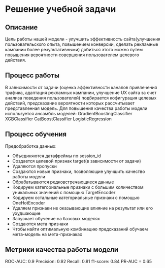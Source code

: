 # Решение учебной задачи

## Описание 
Цель работы нашей модели - улучшить эффективность сайта(улучшения пользовательского опыта, повышением конверсии, сделать рекламные кампании более результативными)
добиться этого можно путем повышения вероятности совершения пользователем целевого действия.

## Процесс работы
В зависимости от задачи (оценка эффективности каналов привлечения трафика, адаптация рекламных кампании, улучшение UX сайта за счет анализа поведения пользователей) подбирается кофигурация целевых действий, предсказание вероятности которых рассчитывает представленная модель.
Для повышения качества работы модели используется ансамбль моделей:
GradientBoostingClassifier
XGBClassifier
CatBoostClassifier
LogisticRegression
## Процесс обучения
Предобработка данных:
- Объединяются датафреймы по session_id
- Создается целевой признак target(в зависимости от задачи)
- Удаляются пропуски
- Создаются новые признаки, позволяющие улучшить качество работы модели
- Обрабатываются редковстречающиеся данные
- Кодируем категориальные признаки с большим количеством уникальных значений с помощью TargetEncoder
- Кодируем остальные категориальные признаки с помощью OneHotEncoder
- Удаляем признаки не оказывающие влияние на результат или его ухудшающие
- Запускает обучение на базовых моделях
- Создаются мета признаки
- Чтобы найти оптимальную комбинацию предсказаний обучаем мета-модель на мета-признаках

## Метрики качества работы модели
ROC-AUC: 0.9
Precision: 0.92
Recall: 0.81
f1-score: 0.84
PR-AUC = 0.65





